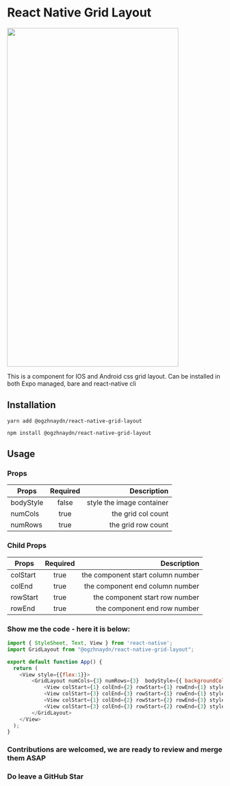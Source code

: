 # React Native Grid Layout

<img src="https://i.ibb.co/nb9c5Ry/Whats-App-Image-2022-09-01-at-04-52-17.jpg" width="400" height="790">

This is a component for IOS and Android css grid layout. Can be installed in both Expo managed, bare and react-native cli


## Installation

```
yarn add @ogzhnaydn/react-native-grid-layout
```

```
npm install @ogzhnaydn/react-native-grid-layout
```

## Usage

### Props

| Props        | Required     | Description  |
| ------------- |:-------------:| -----:|
| bodyStyle     | false      | style the image container |
| numCols     | true      | the grid col count |
| numRows     | true      | the grid row count |


### Child Props

| Props        | Required     | Description  |
| ------------- |:-------------:| -----:|
| colStart     | true      | the component start column number |
| colEnd     | true      | the component end column number |
| rowStart     | true      | the component start row number |
| rowEnd     | true      | the component end row number |

### Show me the code - here it is below:

```js
import { StyleSheet, Text, View } from 'react-native';
import GridLayout from "@ogzhnaydn/react-native-grid-layout";

export default function App() {
  return (
    <View style={{flex:1}}>
        <GridLayout numCols={3} numRows={3}  bodyStyle={{ backgroundColor: "#1e232a",flex:1}}>
            <View colStart={1} colEnd={2} rowStart={1} rowEnd={1} style={{backgroundColor: "red",flex:1}}></View>
            <View colStart={3} colEnd={3} rowStart={1} rowEnd={1} style={{backgroundColor: "blue",flex:1}}></View>
            <View colStart={1} colEnd={2} rowStart={2} rowEnd={3} style={{backgroundColor: "black",flex:1}}></View>
            <View colStart={3} colEnd={3} rowStart={2} rowEnd={3} style={{backgroundColor: "white",flex:1}}></View>
        </GridLayout>
    </View>
  );
}

```

### Contributions are welcomed, we are ready to review and merge them ASAP

### Do leave a GitHub Star

